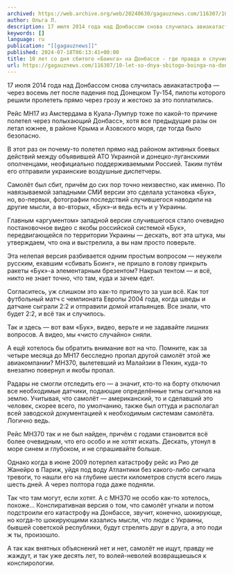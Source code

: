 ```yaml
---
archived: https://web.archive.org/web/20240630/gagauznews.com/116307/10-let-so-dnya-sbitogo-boinga-na-donbasse-gde-pravda-o-sluchivshemsya.html
author: Ольга Л.
description: 17 июля 2014 года над Донбассом снова случилась авиакатастрофа — через восемь лет после падения под Донецком Ту-154, пилоты которого решили пролететь прямо через грозу и жестоко за это поплатились. Рейс MH17 из Амстердама в Куала-Лумпур тоже по какой-то причине полетел через полыхающий Донбасс», хотя все предыдущие разы он летал южнее, в районе Крыма и Азовского моря, где тогда было безопасно. В этот раз он почему-то полетел прямо над районом активных боевых действий между объявившей АТО Украиной и донецко-луганскими ополченцами, неофициально поддерживаемыми Россией. Таким путём его отправили украинские воздушные диспетчеры. Самолёт был сбит, причём до сих пор точно неизвестно, как […]
keywords: []
language: ru
publication: "[[gagauznews]]"
published: 2024-07-18T06:13:41+00:00
title: 10 лет со дня сбитого «Боинга» на Донбассе - где правда о случившемся?
url: https://gagauznews.com/116307/10-let-so-dnya-sbitogo-boinga-na-donbasse-gde-pravda-o-sluchivshemsya.html
---
```


17 июля 2014 года над Донбассом снова случилась авиакатастрофа — через восемь лет после падения под Донецком Ту-154, пилоты которого решили пролететь прямо через грозу и жестоко за это поплатились.

Рейс MH17 из Амстердама в Куала-Лумпур тоже по какой-то причине полетел через полыхающий Донбасс», хотя все предыдущие разы он летал южнее, в районе Крыма и Азовского моря, где тогда было безопасно.

В этот раз он почему-то полетел прямо над районом активных боевых действий между объявившей АТО Украиной и донецко-луганскими ополченцами, неофициально поддерживаемыми Россией. Таким путём его отправили украинские воздушные диспетчеры.

Самолёт был сбит, причём до сих пор точно неизвестно, как именно. По навязываемой западными СМИ версии это сделала установка «Бук», но, во-первых, фотографии последствий случившегося наводили на другие мысли, а во-вторых, «Бук»-и ведь есть и у Украины.

Главным «аргументом» западной версии случившегося стало очевидно постановочное видео с якобы российской системой «Бук», передвигающейся по территории Украины — дескать, вот эта штука, мы утверждаем, что она и выстрелила, а вы нам просто поверьте.

Эта нелепая версия разбивается одним простым вопросом — неужели русским, ехавшим «сбивать Боинг», не пришло в голову прикрыть ракеты «Бук»-а элементарным брезентом? Накрыл тентом — и всё, никто не знает точно, что там, куда и зачем едет.

Согласитесь, уж слишком это как-то притянуто за уши всё. Как тот футбольный матч с чемпионата Европы 2004 года, когда шведы и датчане сыграли 2:2 и отправили домой итальянцев. Все знали, что будет 2:2, и всё так и случилось.

Так и здесь — вот вам «Бук», видео, верьте и не задавайте лишних вопросов. А видео, мы «чисто случайно» сняли.

А ещё хотелось бы обратить внимание вот на что. Помните, как за четыре месяца до MH17 бесследно пропал другой самолёт этой же авиакомпании? MH370, вылетевший из Малайзии в Пекин, куда-то внезапно повернул и якобы пропал.

Радары не смогли отследить его — а значит, кто-то на борту отключил все необходимые датчики, подающие определённые типы сигналов на землю. Учитывая, что самолёт — американский, то и сделавший это человек, скорее всего, по умолчанию, также был оттуда и располагал всей заводской документацией к необходимым системам самолёта. Логично ведь.

Рейс MH370 так и не был найден, причём с годами становится всё более очевидным, что его особо и не хотят искать. Дескать, утонул в море синем и глубоком, и не спрашивайте больше.

Однако когда в июне 2009 потерпел катастрофу рейс из Рио де Жанейро в Париж, уйдя под воду Атлантики без какого-либо сигнала тревоги, то нашли его на глубине шести километров спустя всего лишь шесть дней. А через полтора года даже подняли.

Так что там могут, если хотят. А с MH370 не особо как-то хотелось, похоже… Конспиративная версия о том, что самолёт угнали и потом подстроили его катастрофу на Донбассе, звучит, конечно, шокирующе, но когда-то шокирующими казались мысли, что люди с Украины, бывшей советской республики, будут стрелять друг в друга, а это поди ж ты, произошло.

А так как внятных объяснений нет и нет, самолёт не ищут, правду не жаждут, и так уже десять лет, то волей-неволей возвращаешься к конспирологии.